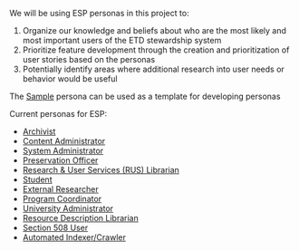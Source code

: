 We will be using ESP personas in this project to:

1. Organize our knowledge and beliefs about who are the most likely and most important users of the ETD stewardship system
2. Prioritize feature development through the creation and prioritization of user stories based on the personas
3. Potentially identify areas where additional research into user needs or behavior would be useful

The [Sample](/personas/sample.md) persona can be used as a template for developing personas

Current personas for ESP:
* [Archivist](/personas/archivist.md)
* [Content Administrator](/personas/content-admin.md)
* [System Administrator](/personas/sysadmin.md)
* [Preservation Officer](/personas/preservation-officer.md)
* [Research & User Services (RUS) Librarian](/personas/rus-librarian.md)
* [Student](/personas/student.md)
* [External Researcher](/personas/external-researcher.md)
* [Program Coordinator](/personas/program-coordinator.md)
* [University Administrator](/personas/university-administrator.md)
* [Resource Description Librarian](/personas/resource-description-librarian.md)
* [Section 508 User](/personas/section508user.md)
* [Automated Indexer/Crawler](/personas/robot.md)
